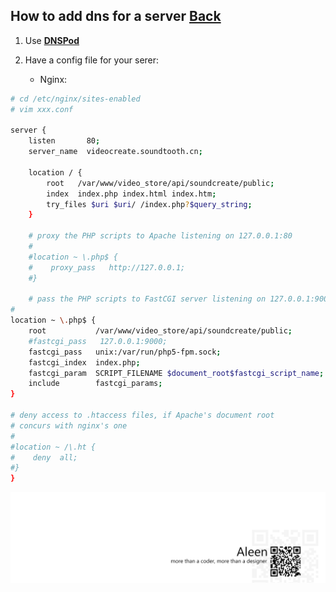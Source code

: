 ## How to add dns for a server [Back](./qa.md)

1. Use [**DNSPod**](www.dnspod.cn)
2. Have a config file for your serer:

    - Nginx:

```bash
# cd /etc/nginx/sites-enabled
# vim xxx.conf

server {
    listen       80;
    server_name  videocreate.soundtooth.cn;
    
    location / {
        root   /var/www/video_store/api/soundcreate/public;
        index  index.php index.html index.htm;
        try_files $uri $uri/ /index.php?$query_string;
    }
    
    # proxy the PHP scripts to Apache listening on 127.0.0.1:80
    #
    #location ~ \.php$ {
    #    proxy_pass   http://127.0.0.1;
    #}
    
    # pass the PHP scripts to FastCGI server listening on 127.0.0.1:9000
#
location ~ \.php$ {
    root           /var/www/video_store/api/soundcreate/public;
    #fastcgi_pass   127.0.0.1:9000;
    fastcgi_pass   unix:/var/run/php5-fpm.sock;
    fastcgi_index  index.php;
    fastcgi_param  SCRIPT_FILENAME $document_root$fastcgi_script_name;
    include        fastcgi_params;
}

# deny access to .htaccess files, if Apache's document root
# concurs with nginx's one
#
#location ~ /\.ht {
#    deny  all;
#}
}
```

<a href="http://aleen42.github.io/" target="_blank" ><img src="./../pic/tail.gif"></a>
